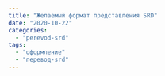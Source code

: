 ```yaml
---
title: "Желаемый формат представления SRD"
date: "2020-10-22"
categories: 
  - "perevod-srd"
tags: 
  - "оформление"
  - "перевод-srd"
---
```



